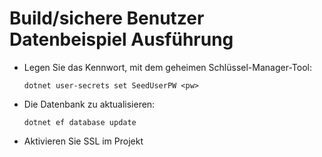 # <a name="how-to-buildrun-secure-user-data-sample"></a>Build/sichere Benutzer Datenbeispiel Ausführung

* Legen Sie das Kennwort, mit dem geheimen Schlüssel-Manager-Tool:

  `dotnet user-secrets set SeedUserPW <pw>`

* Die Datenbank zu aktualisieren:

    `dotnet ef database update`

* Aktivieren Sie SSL im Projekt
